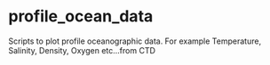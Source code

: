 # profile_ocean_data
Scripts to plot profile oceanographic data.  For example Temperature, Salinity, Density, Oxygen etc...from CTD

